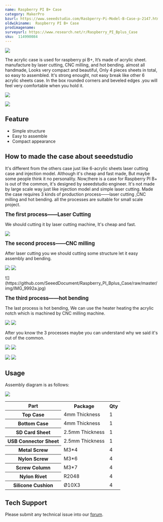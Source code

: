 ```yaml
---
name: Raspberry PI B+ Case
category: MakerPro
bzurl: https://www.seeedstudio.com/Rasbperry-Pi-Model-B-Case-p-2147.html
oldwikiname:  Raspberry PI B+ Case
prodimagename:
surveyurl: https://www.research.net/r/Raspberry_PI_Bplus_Case
sku:  114990084
---
```

![](https://github.com/SeeedDocument/Raspberry_PI_Bplus_Case/raw/master/img/IMG_9955b.jpg)

The acrylic case is used for raspberry pi B+, It’s made of acrylic sheet. manufacture by laser cutting, CNC milling, and hot bending. almost all handmade, Looks very compact and beautiful, Only 4 pieces sheets in total, so easy to assembled. It's strong enought, not easy break like other 6 acrylic sheets case. In the box rounded corners and beveled edges  .you will feel very comfortable when you hold it.

![](https://github.com/SeeedDocument/Raspberry_PI_Bplus_Case/raw/master/img/IMG_9852.jpg)

[![](https://github.com/SeeedDocument/Seeed-WiKi/raw/master/docs/images/300px-Get_One_Now_Banner-ragular.png)](http://www.seeedstudio.com/depot/Rasbperry-Pi-Model-B-Case-p-2147.html)


##  Feature

*   Simple structure
*   Easy to assemble
*   Compact appearance

##  How to made the case about seeedstudio

It's different from the others case just like 6-acrylic sheets laser cutting case and injection model. Although it's cheap and fast made, But maybe some people think it no personality. Now,there is a case for Raspberry PI B+ is out of the common, it's designed by seeedstudio engineer. It's not made by large scale way just like injection model and simple laser cutting. Made the case requires 3 kinds of production process——laser cutting ,CNC milling and hot bending. all the processes are suitable for small scale project.

<big>**The first process——Laser Cutting**</big>

We should cutting it by laser cutting machine, It's cheap and fast.

![](https://github.com/SeeedDocument/Raspberry_PI_Bplus_Case/raw/master/img/20141014201602.jpg)

<big>**The second process——CNC milling**</big>

After laser cutting you we should cutting some structure let it easy assembly and bending.

![](https://github.com/SeeedDocument/Raspberry_PI_Bplus_Case/raw/master/img/20141014204954.jpg)
![](https://github.com/SeeedDocument/Raspberry_PI_Bplus_Case/raw/master/img/20141014205015.jpg)

<div class="center"><div class="floatnone">![](https://github.com/SeeedDocument/Raspberry_PI_Bplus_Case/raw/master/img/IMG_9992a.jpg)</div></div>

<big>**The third process——hot bending**</big>

The last process is hot bending, We can use the heater heating the acrylic notch which is machined by CNC milling machine.

![](https://github.com/SeeedDocument/Raspberry_PI_Bplus_Case/raw/master/img/20141014213212.jpg)
![](https://github.com/SeeedDocument/Raspberry_PI_Bplus_Case/raw/master/img/20141014213752.jpg)

After you know the 3 processes maybe you can understand why we said it's out of the common.

![](https://github.com/SeeedDocument/Raspberry_PI_Bplus_Case/raw/master/img/IMG_9951a.jpg)
![](https://github.com/SeeedDocument/Raspberry_PI_Bplus_Case/raw/master/img/IMG_9974.JPG)

![](https://github.com/SeeedDocument/Raspberry_PI_Bplus_Case/raw/master/img/IMG_9980a.jpg)
![](https://github.com/SeeedDocument/Raspberry_PI_Bplus_Case/raw/master/img/IMG_9975a.jpg)

##  Usage

Assembly diagram is as follows:

![](https://github.com/SeeedDocument/Raspberry_PI_Bplus_Case/raw/master/img/20141016191832.jpg)

<table  cellspacing="0" width="80%">
<tr>
<th scope="col"> Part
</th>
<th scope="col"> Package
</th>
<th scope="col"> Qty
</th></tr>
<tr>
<th scope="row"> Top Case
</th>
<td> 4mm Thickness
</td>
<td> 1
</td></tr>
<tr>
<th scope="row"> Bottom Case
</th>
<td> 4mm Thickness
</td>
<td> 1
</td></tr>
<tr>
<th scope="row"> SD Card Sheet
</th>
<td> 2.5mm Thickness
</td>
<td> 1
</td></tr>
<tr>
<th scope="row"> USB Connector Sheet
</th>
<td> 2.5mm Thickness
</td>
<td> 1
</td></tr>
<tr>
<th scope="row"> Metal Screw
</th>
<td> M3*4
</td>
<td> 4
</td></tr>
<tr>
<th scope="row">Nylon Screw
</th>
<td> M3*6
</td>
<td> 4
</td></tr>
<tr>
<th scope="row"> Screw Column
</th>
<td> M3*7
</td>
<td> 4
</td></tr>
<tr>
<th scope="row">Nylon Rivet
</th>
<td> R2048
</td>
<td> 4
</td></tr>
<tr>
<th scope="row"> Silicone Cushion
</th>
<td> Ø10X3
</td>
<td> 4
</td></tr></table>

## Tech Support
Please submit any technical issue into our [forum](http://forum.seeedstudio.com/). 